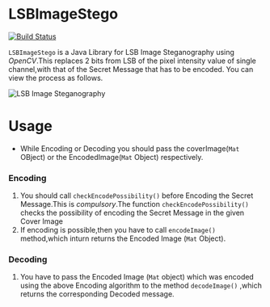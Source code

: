 # LSBImageStego



[![Build Status](https://travis-ci.org/joemccann/dillinger.svg?branch=master)](https://travis-ci.org/joemccann/dillinger)

```LSBImageStego``` is a Java Library for LSB Image Steganography using *OpenCV*.This replaces 2 bits from LSB of the pixel intensity value of single channel,with that of the Secret Message that has to be encoded.
You can view the process as follows.



![LSB Image Steganography](https://i.ibb.co/TgZp4tJ/Screenshot-from-2018-12-15-10-43-43.png)

  

# Usage #

- While Encoding or Decoding you should pass the coverImage(```Mat``` OBject) or the EncodedImage(```Mat``` Object) respectively.

### Encoding ###
1. You should call ```checkEncodePossibility()``` before Encoding the Secret Message.This is *compulsory*.The function ```checkEncodePossibility()``` checks the possibility of encoding the Secret Message in the given Cover Image
2. If encoding is possible,then you have to call ```encodeImage()``` method,which inturn returns the Encoded Image (```Mat``` Object).

### Decoding ###
1. You have to pass the Encoded Image (```Mat``` object) which was encoded using the above Encoding algorithm to the method ```decodeImage()``` ,which returns the corresponding Decoded message.


